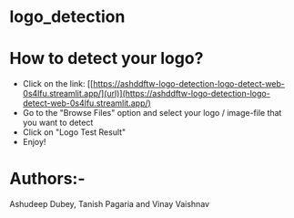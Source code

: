 # logo_detection

# How to detect your logo?
* Click on the link: [[https://ashddftw-logo-detection-logo-detect-web-0s4lfu.streamlit.app/](url)](https://ashddftw-logo-detection-logo-detect-web-0s4lfu.streamlit.app/)
* Go to the "Browse Files" option and select your logo / image-file that you want to detect
* Click on "Logo Test Result"
* Enjoy!

# Authors:-
Ashudeep Dubey, Tanish Pagaria and Vinay Vaishnav
